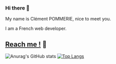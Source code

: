 ### Hi there 👋

My name is Clément POMMERIE, nice to meet you.

I am a French web developer.

[Reach me !](https://clementpommerie.com) 🔗
--
![Anurag's GitHub stats](https://github-readme-stats.vercel.app/api?username=clementp0&show_icons=true&theme=transparent)  [![Top Langs](https://github-readme-stats.vercel.app/api/top-langs/?username=clementp0&layout=compact&hide=css,html&theme=transparent)](https://github.com/anuraghazra/github-readme-stats)
